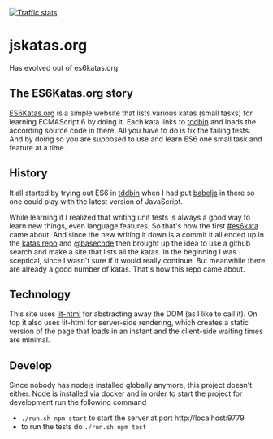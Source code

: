 [![Traffic stats](https://img.shields.io/badge/analytics-plausible-%236574cd.svg)](https://plausible.io/jskatas.org)

# jskatas.org

Has evolved out of es6katas.org.

## The ES6Katas.org story

[ES6Katas.org] is a simple website that lists various katas (small tasks) for learning ECMAScript 6 by doing it.
Each kata links to [tddbin] and loads the according source code in there. All you have to do is fix
the failing tests. And by doing so you are supposed to use and learn ES6 one small task and feature at a time.

## History

It all started by trying out ES6 in [tddbin] when I had put [babeljs] in there so 
one could play with the latest version of JavaScript.

While learning it I realized that writing unit tests is always a good way to learn 
new things, even language features. So that's how the first [#es6kata][1] came about.
And since the new writing it down is a commit it all ended up in the [katas repo][2] 
and [@basecode] then brought up the idea to use a github search and make a site that
lists all the katas. In the beginning I was sceptical, since I wasn't sure if it would 
really continue. But meanwhile there are already a good number of katas. 
That's how this repo came about.

## Technology

This site uses [lit-html] for abstracting away the DOM (as I like to call it).
On top it also uses lit-html for server-side rendering, which creates a static version
of the page that loads in an instant and the client-side waiting times are minimal.

## Develop

Since nobody has nodejs installed globally anymore, this project doesn't either.
Node is installed via docker and in order to start the project for development
run the following command
- `./run.sh npm start` to start the server at port http://localhost:9779
- to run the tests do `./run.sh npm test`

[1]: https://twitter.com/tddbin/status/576305472128446466
[2]: https://github.com/tddbin/katas
[tddbin]: https://tddbin.com
[babeljs]: https://babeljs.io
[ES6Katas.org]: https://ES6Katas.org
[@basecode]: https://twitter.com/basecode
[lit-html]: https://lit-html.polymer-project.org/
